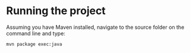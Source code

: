 # Running the project

Assuming you have Maven installed, navigate to the source folder on the command line and type:

`mvn package exec:java`


